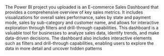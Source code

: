 The Power BI project you uploaded is an E-commerce Sales Dashboard that provides a comprehensive overview of key sales metrics. It includes visualizations for overall sales performance, sales by state and payment mode, sales by sub-category and customer name, and allows for interactive exploration through filters and drill-through capabilities. This dashboard is a valuable tool for businesses to analyze sales data, identify trends, and make data-driven decisions.
The dashboard also includes interactive elements such as filters and drill-through capabilities, enabling users to explore the data in more detail and uncover hidden patterns
